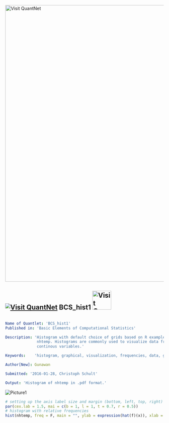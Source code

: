 
[<img src="https://github.com/QuantLet/Styleguide-and-FAQ/blob/master/pictures/banner.png" width="880" alt="Visit QuantNet">](http://quantlet.de/index.php?p=info)

## [<img src="https://github.com/QuantLet/Styleguide-and-Validation-procedure/blob/master/pictures/qloqo.png" alt="Visit QuantNet">](http://quantlet.de/) **BCS_hist1** [<img src="https://github.com/QuantLet/Styleguide-and-Validation-procedure/blob/master/pictures/QN2.png" width="60" alt="Visit QuantNet 2.0">](http://quantlet.de/d3/ia)

```yaml

Name of Quantlet: 'BCS_hist1'
Published in: 'Basic Elements of Computational Statistics'

Description: 'Histogram with default choice of grids based on R example data
              nhtemp. Histograms are commonly used to visualize data frequencies of
              continous variables.'

Keywords:    'histogram, graphical, visualization, frequencies, data, grid'

Author[New]: Gunawan

Submitted: '2016-01-28, Christoph Schult'

Output: 'Histogram of nhtemp in .pdf format.'
```

![Picture1](BCS_hist1.png)


```r
# setting up the axis label size and margin (bottom, left, top, right)
par(cex.lab = 1.5, mai = c(b = 1, l = 1, t = 0.7, r = 0.5))
# histogram with relative frequencies
hist(nhtemp, freq = F, main = "", ylab = expression(hat(f)(x)), xlab = expression(x %in% K[i]))
```
